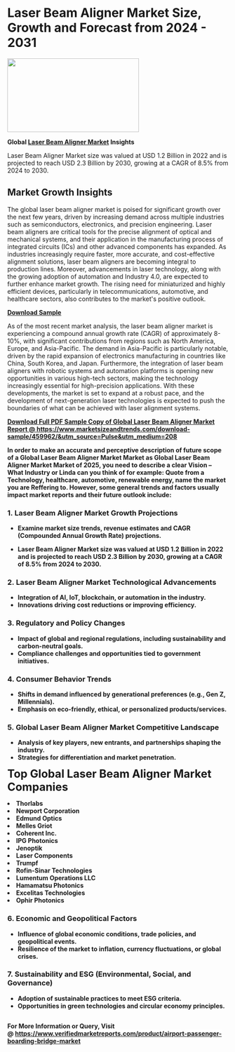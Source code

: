 <H1>Laser Beam Aligner Market Size, Growth and Forecast from 2024 - 2031</H1><img class="aligncenter size-medium wp-image-584254" src="https://thirdeyenews.in/wp-content/uploads/2024/09/Global-Market-Research-300x168.jpeg" alt="" width="300" height="168" /><p><strong>Global&nbsp;<a href="https://www.marketsizeandtrends.com/download-sample/459962/&amp;utm_source=Pulse&amp;utm_medium=208">Laser Beam Aligner Market</a> Insights</strong></p><p>Laser Beam Aligner Market size was valued at USD 1.2 Billion in 2022 and is projected to reach USD 2.3 Billion by 2030, growing at a CAGR of 8.5% from 2024 to 2030.</p><p><h2>Market Growth Insights</h2> <p>The global laser beam aligner market is poised for significant growth over the next few years, driven by increasing demand across multiple industries such as semiconductors, electronics, and precision engineering. Laser beam aligners are critical tools for the precise alignment of optical and mechanical systems, and their application in the manufacturing process of integrated circuits (ICs) and other advanced components has expanded. As industries increasingly require faster, more accurate, and cost-effective alignment solutions, laser beam aligners are becoming integral to production lines. Moreover, advancements in laser technology, along with the growing adoption of automation and Industry 4.0, are expected to further enhance market growth. The rising need for miniaturized and highly efficient devices, particularly in telecommunications, automotive, and healthcare sectors, also contributes to the market's positive outlook.</p> <p><strong><a href="#">Download Sample</a></strong></p> <p>As of the most recent market analysis, the laser beam aligner market is experiencing a compound annual growth rate (CAGR) of approximately 8-10%, with significant contributions from regions such as North America, Europe, and Asia-Pacific. The demand in Asia-Pacific is particularly notable, driven by the rapid expansion of electronics manufacturing in countries like China, South Korea, and Japan. Furthermore, the integration of laser beam aligners with robotic systems and automation platforms is opening new opportunities in various high-tech sectors, making the technology increasingly essential for high-precision applications. With these developments, the market is set to expand at a robust pace, and the development of next-generation laser technologies is expected to push the boundaries of what can be achieved with laser alignment systems. <p><strong><a href="#"></p><p><span class=""><strong>Download Full PDF Sample Copy of Global Laser Beam Aligner Market Report</strong> @ <a href="https://www.marketsizeandtrends.com/download-sample/459962/&amp;utm_source=Pulse&amp;utm_medium=208" target="_blank">https://www.marketsizeandtrends.com/download-sample/459962/&amp;utm_source=Pulse&amp;utm_medium=208</a></span></p><p>In order to make an accurate and perceptive description of future scope of a Global&nbsp;Laser Beam Aligner Market Market as Global&nbsp;Laser Beam Aligner Market Market of 2025, you need to describe a clear Vision &ndash; What Industry or Linda can you think of for example: Quote from a Technology, healthcare, automotive, renewable energy, name the market you are Reffering to. However, some general trends and factors usually impact market reports and their future outlook include:</p><h3>1.&nbsp;<strong>Laser Beam Aligner Market Growth Projections</strong></h3><ul><li>Examine market size trends, revenue estimates and CAGR (Compounded Annual Growth Rate) projections.</li><li><p>Laser Beam Aligner Market size was valued at USD 1.2 Billion in 2022 and is projected to reach USD 2.3 Billion by 2030, growing at a CAGR of 8.5% from 2024 to 2030.</p></li></ul><h3>2.&nbsp;<strong>Laser Beam Aligner Market Technological Advancements</strong></h3><ul><li>Integration of AI, IoT, blockchain, or automation in the industry.</li><li>Innovations driving cost reductions or improving efficiency.</li></ul><h3>3.&nbsp;<strong>Regulatory and Policy Changes</strong></h3><ul><li>Impact of global and regional regulations, including sustainability and carbon-neutral goals.</li><li>Compliance challenges and opportunities tied to government initiatives.</li></ul><h3>4.&nbsp;<strong>Consumer Behavior Trends</strong></h3><ul><li>Shifts in demand influenced by generational preferences (e.g., Gen Z, Millennials).</li><li>Emphasis on eco-friendly, ethical, or personalized products/services.</li></ul><h3>5.&nbsp;<strong>Global Laser Beam Aligner Market Competitive Landscape</strong></h3><ul><li>Analysis of key players, new entrants, and partnerships shaping the industry.</li><li>Strategies for differentiation and market penetration.</li></ul><p data-pm-slice="1 1 []"><span style="color: inherit; font-family: inherit; font-size: 25px;">Top Global Laser Beam Aligner Market Companies</span></p><div class="" data-test-id=""><p><li>Thorlabs</li><li> Newport Corporation</li><li> Edmund Optics</li><li> Melles Griot</li><li> Coherent Inc.</li><li> IPG Photonics</li><li> Jenoptik</li><li> Laser Components</li><li> Trumpf</li><li> Rofin-Sinar Technologies</li><li> Lumentum Operations LLC</li><li> Hamamatsu Photonics</li><li> Excelitas Technologies</li><li> Ophir Photonics</li></p></div><h3>6.&nbsp;<strong>Economic and Geopolitical Factors</strong></h3><ul><li>Influence of global economic conditions, trade policies, and geopolitical events.</li><li>Resilience of the market to inflation, currency fluctuations, or global crises.</li></ul><h3>7.&nbsp;<strong>Sustainability and ESG (Environmental, Social, and Governance)</strong></h3><ul><li>Adoption of sustainable practices to meet ESG criteria.</li><li>Opportunities in green technologies and circular economy principles.</li></ul><h2><strong style="font-size: 14px;">For More Information or Query, Visit @&nbsp;</strong><a style="background-color: #ffffff; font-size: 14px;" href="https://www.marketsizeandtrends.com/report/laser-beam-aligner-market/" target="_blank">https://www.verifiedmarketreports.com/product/airport-passenger-boarding-bridge-market</a></h2>
